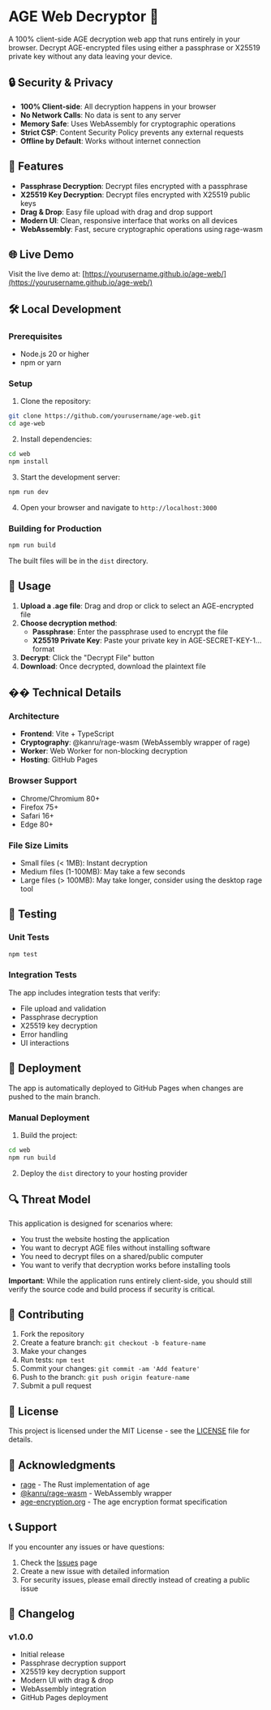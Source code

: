 # AGE Web Decryptor 🚀

A 100% client-side AGE decryption web app that runs entirely in your browser. Decrypt AGE-encrypted files using either a passphrase or X25519 private key without any data leaving your device.

## 🔒 Security & Privacy

- **100% Client-side**: All decryption happens in your browser
- **No Network Calls**: No data is sent to any server
- **Memory Safe**: Uses WebAssembly for cryptographic operations
- **Strict CSP**: Content Security Policy prevents any external requests
- **Offline by Default**: Works without internet connection

## 🚀 Features

- **Passphrase Decryption**: Decrypt files encrypted with a passphrase
- **X25519 Key Decryption**: Decrypt files encrypted with X25519 public keys
- **Drag & Drop**: Easy file upload with drag and drop support
- **Modern UI**: Clean, responsive interface that works on all devices
- **WebAssembly**: Fast, secure cryptographic operations using rage-wasm

## 🌐 Live Demo

Visit the live demo at: [https://yourusername.github.io/age-web/](https://yourusername.github.io/age-web/)

## 🛠️ Local Development

### Prerequisites

- Node.js 20 or higher
- npm or yarn

### Setup

1. Clone the repository:
```bash
git clone https://github.com/yourusername/age-web.git
cd age-web
```

2. Install dependencies:
```bash
cd web
npm install
```

3. Start the development server:
```bash
npm run dev
```

4. Open your browser and navigate to `http://localhost:3000`

### Building for Production

```bash
npm run build
```

The built files will be in the `dist` directory.

## 📖 Usage

1. **Upload a .age file**: Drag and drop or click to select an AGE-encrypted file
2. **Choose decryption method**:
   - **Passphrase**: Enter the passphrase used to encrypt the file
   - **X25519 Private Key**: Paste your private key in AGE-SECRET-KEY-1... format
3. **Decrypt**: Click the "Decrypt File" button
4. **Download**: Once decrypted, download the plaintext file

## �� Technical Details

### Architecture

- **Frontend**: Vite + TypeScript
- **Cryptography**: @kanru/rage-wasm (WebAssembly wrapper of rage)
- **Worker**: Web Worker for non-blocking decryption
- **Hosting**: GitHub Pages

### Browser Support

- Chrome/Chromium 80+
- Firefox 75+
- Safari 16+
- Edge 80+

### File Size Limits

- Small files (< 1MB): Instant decryption
- Medium files (1-100MB): May take a few seconds
- Large files (> 100MB): May take longer, consider using the desktop rage tool

## 🧪 Testing

### Unit Tests

```bash
npm test
```

### Integration Tests

The app includes integration tests that verify:
- File upload and validation
- Passphrase decryption
- X25519 key decryption
- Error handling
- UI interactions

## 🚀 Deployment

The app is automatically deployed to GitHub Pages when changes are pushed to the main branch.

### Manual Deployment

1. Build the project:
```bash
cd web
npm run build
```

2. Deploy the `dist` directory to your hosting provider

## 🔍 Threat Model

This application is designed for scenarios where:

- You trust the website hosting the application
- You want to decrypt AGE files without installing software
- You need to decrypt files on a shared/public computer
- You want to verify that decryption works before installing tools

**Important**: While the application runs entirely client-side, you should still verify the source code and build process if security is critical.

## 🤝 Contributing

1. Fork the repository
2. Create a feature branch: `git checkout -b feature-name`
3. Make your changes
4. Run tests: `npm test`
5. Commit your changes: `git commit -am 'Add feature'`
6. Push to the branch: `git push origin feature-name`
7. Submit a pull request

## 📄 License

This project is licensed under the MIT License - see the [LICENSE](LICENSE) file for details.

## 🙏 Acknowledgments

- [rage](https://github.com/str4d/rage) - The Rust implementation of age
- [@kanru/rage-wasm](https://www.npmjs.com/package/@kanru/rage-wasm) - WebAssembly wrapper
- [age-encryption.org](https://age-encryption.org/) - The age encryption format specification

## 📞 Support

If you encounter any issues or have questions:

1. Check the [Issues](https://github.com/yourusername/age-web/issues) page
2. Create a new issue with detailed information
3. For security issues, please email directly instead of creating a public issue

## 🔄 Changelog

### v1.0.0
- Initial release
- Passphrase decryption support
- X25519 key decryption support
- Modern UI with drag & drop
- WebAssembly integration
- GitHub Pages deployment
